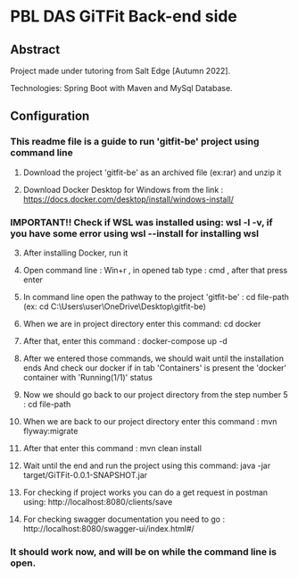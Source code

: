 # PBL DAS GiTFit Back-end side

## Abstract
Project made under tutoring from Salt Edge [Autumn 2022].

Technologies: Spring Boot with Maven and MySql Database.

## Configuration
### This readme file is a guide to run 'gitfit-be' project using command line

1. Download the project 'gitfit-be' as an archived file (ex:rar) and unzip it

2. Download Docker Desktop for Windows from the link : https://docs.docker.com/desktop/install/windows-install/

### IMPORTANT!!  Check if WSL was installed using: wsl -l -v, if you have some error using wsl --install for installing wsl

3. After installing Docker, run it

4. Open command line : Win+r , in opened tab type : cmd , after that press enter

5. In command line open the pathway to the project 'gitfit-be' : cd file-path (ex: cd C:\Users\user\OneDrive\Desktop\gitfit-be)

6. When we are in project directory enter this command: cd docker

7. After that, enter this command : docker-compose up -d

8. After we entered those commands, we should wait until the installation ends
   And check our docker if in tab 'Containers' is present the 'docker' container with 'Running(1/1)' status

9. Now we should go back to our project directory from the step number 5 : cd file-path

10. When we are back to our project directory enter this command : mvn flyway:migrate

11. After that enter this command : mvn clean install

12. Wait until the end and run the project using this command: java -jar target/GiTFit-0.0.1-SNAPSHOT.jar

13. For checking if project works you can do a get request in postman using: http://localhost:8080/clients/save

14. For checking swagger documentation you need to go : http://localhost:8080/swagger-ui/index.html#/

### It should work now, and will be on while the command line is open.
